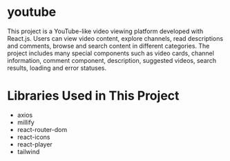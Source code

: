 # youtube
This project is a YouTube-like video viewing platform developed with React.js. Users can view video content, explore channels, 
read descriptions and comments, browse and search content in different categories. The project includes many special components such as video cards,
channel information, comment component, description, suggested videos, search results, loading and error statuses.


# Libraries Used in This Project
- axios
- millify
- react-router-dom
- react-icons
- react-player
- tailwind










